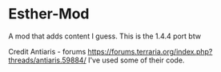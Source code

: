 # Esther-Mod
A mod that adds content I guess. This is the 1.4.4 port btw

Credit
Antiaris - forums https://forums.terraria.org/index.php?threads/antiaris.59884/
I've used some of their code.
